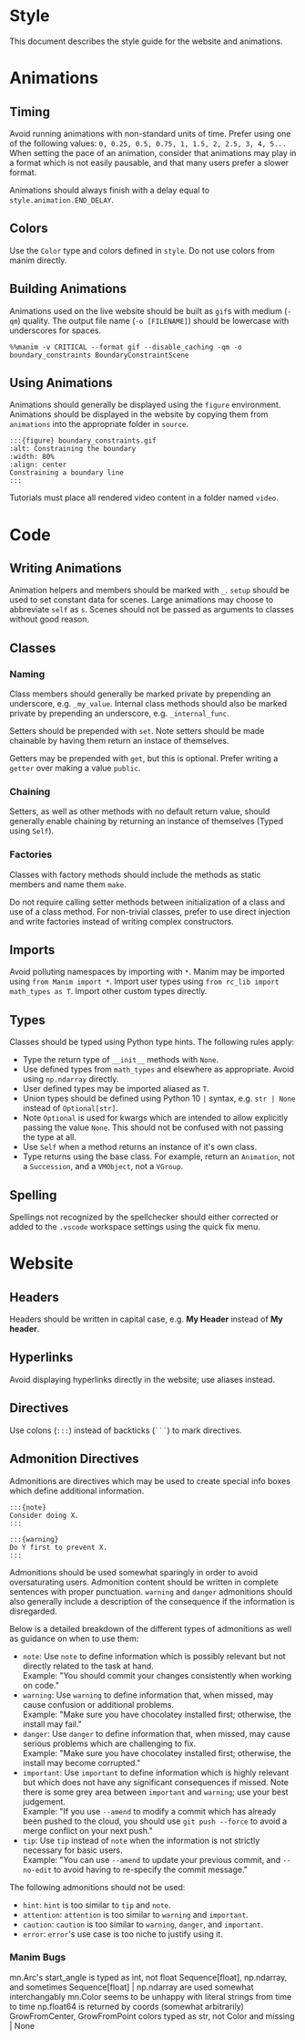 # Style
This document describes the style guide for the website and animations.

# Animations
## Timing
Avoid running animations with non-standard units of time. Prefer using one of the following values:
`0, 0.25, 0.5, 0.75, 1, 1.5, 2, 2.5, 3, 4, 5...`
When setting the pace of an animation, consider that animations may play in a format which is not easily
pausable, and that many users prefer a slower format. 

Animations should always finish with a delay equal to `style.animation.END_DELAY`.

## Colors
Use the `Color` type and colors defined in `style`. Do not use colors from manim directly.

## Building Animations
Animations used on the live website should be built as `gif`s with medium (`-qm`) quality. The output file
name (`-o [FILENAME]`) should be lowercase with underscores for spaces.
```
%%manim -v CRITICAL --format gif --disable_caching -qm -o boundary_constraints BoundaryConstraintScene
```

## Using Animations
Animations should generally be displayed using the `figure` environment. 
Animations should be displayed in the website by copying them from `animations` into the appropriate folder in `source`.
```
:::{figure} boundary_constraints.gif
:alt: Constraining the boundary
:width: 80%
:align: center
Constraining a boundary line
:::
```
Tutorials must place all rendered video content in a folder named `video`.

# Code
## Writing Animations
Animation helpers and members should be marked with `_`. 
`setup` should be used to set constant data for scenes.
Large animations may choose to abbreviate `self` as `s`.
Scenes should not be passed as arguments to classes without good reason.

## Classes
### Naming
Class members should generally be marked private by prepending an underscore, e.g. `_my_value`. 
Internal class methods should also be marked private by prepending an underscore, e.g. `_internal_func`.

Setters should be prepended with `set`. Note setters should be made chainable by having them
return an instace of themselves.

Getters may be prepended with `get`, but this is optional. Prefer writing a `getter` over making a 
value `public`.

### Chaining
Setters, as well as other methods with no default return value, should generally enable chaining
by returning an instance of themselves (Typed using `Self`).

### Factories
Classes with factory methods should include the methods as static members and name them `make`. 

Do not require calling setter methods between initialization of a class and use of a class method.
For non-trivial classes, prefer to use direct injection and write factories instead of writing 
complex constructors.

## Imports
Avoid polluting namespaces by importing with `*`.
Manim may be imported using `from Manim import *`.
Import user types using `from rc_lib import math_types as T`. Import other custom types directly.

## Types
Classes should be typed using Python type hints. The following rules apply:
* Type the return type of `__init__` methods with `None`.
* Use defined types from `math_types` and elsewhere as appropriate. Avoid using `np.ndarray` directly.
* User defined types may be imported aliased as `T`.
* Union types should be defined using Python 10 `|` syntax, e.g. `str | None` instead of `Optional[str]`.
* Note `Optional` is used for kwargs which are intended to allow explicitly passing the value `None`. This should not be confused
    with not passing the type at all.
* Use `Self` when a method returns an instance of it's own class.
* Type returns using the base class. For example, return an `Animation`, not a `Succession`, and a `VMObject`, not a `VGroup`.

## Spelling
Spellings not recognized by the spellchecker should either corrected or added to the `.vscode` workspace settings using the quick fix menu.

# Website
## Headers
Headers should be written in capital case, e.g. **My Header** instead of **My header**.

## Hyperlinks
Avoid displaying hyperlinks directly in the website; use aliases instead.

## Directives
Use colons (`:::`) instead of backticks (`` ``` ``) to mark directives.

## Admonition Directives
Admonitions are directives which may be used to create special info boxes which
define additional information. 
```
:::{note}
Consider doing X.
:::

:::{warning}
Do Y first to prevent X.
:::
```

Admonitions should be used somewhat sparingly in order to avoid oversaturating users.
Admonition content should be written in complete sentences with proper punctuation. 
`warning` and `danger` admonitions should also generally include a description of the consequence if the information is disregarded.

Below is a detailed breakdown of the different types of admonitions as well as guidance on when to use them:
- `note`: Use `note` to define information which is possibly relevant but not directly related to the task at hand. \
    Example: "You should commit your changes consistently when working on code."
- `warning`: Use `warning` to define information that, when missed, may cause confusion or additional problems. \
    Example: "Make sure you have chocolatey installed first; otherwise, the install may fail."
- `danger`: Use `danger` to define information that, when missed, may cause serious problems which are challenging to fix. \
    Example: "Make sure you have chocolatey installed first; otherwise, the install may become corrupted."
- `important`: Use `important` to define information which is highly relevant but which does not have any significant consequences if missed. Note there is some grey area between `important` and `warning`; use your best judgement. \
    Example: "If you use `--amend` to modify a commit which has already been pushed to the cloud, you should use `git push --force` to avoid a merge conflict on your next push."
- `tip`: Use `tip` instead of `note` when the information is not strictly necessary for basic users. \
    Example: "You can use `--amend` to update your previous commit, and `--no-edit` to avoid having to re-specify the commit message."

The following admonitions should not be used:
- `hint`: `hint` is too similar to `tip` and `note`. 
- `attention`: `attention` is too similar to `warning` and `important`.
- `caution`: `caution` is too similar to `warning`, `danger`, and `important`.
- `error`: `error`'s use case is too niche to justify using it.



### Manim Bugs
mn.Arc's start_angle is typed as int, not float
Sequence[float], np.ndarray, and sometimes Sequence[float] | np.ndarray are used somewhat interchangably
mn.Color seems to be unhappy with literal strings from time to time
np.float64 is returned by coords (somewhat arbitrarily)
GrowFromCenter, GrowFromPoint colors typed as str, not Color and missing | None

